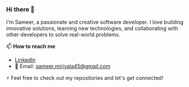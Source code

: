 ### Hi there 👋
I'm Sameer, a passionate and creative software developer. I love building innovative solutions, learning new technologies, and collaborating with other developers to solve real-world problems.

📫 **How to reach me**
- [LinkedIn](https://www.linkedin.com/in/sameerm08/)
- 📧 Email: sameer.miriyala45@gmail.com

⚡ Feel free to check out my repositories and let's get connected!

<!--
**Sameer184/Sameer184** is a ✨ _special_ ✨ repository because its `README.md` (this file) appears on your GitHub profile.

Here are some ideas to get you started:

- 🔭 I’m currently working on ...
- 🌱 I’m currently learning ...
- 👯 I’m looking to collaborate on ...
- 🤔 I’m looking for help with ...
- 💬 Ask me about ...
- 📫 How to reach me: ...
- 😄 Pronouns: ...
- ⚡ Fun fact: ...
-->
